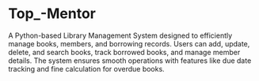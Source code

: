 # Top_-Mentor
A Python-based Library Management System designed to efficiently manage books, members, and borrowing records. Users can add, update, delete, and search books, track borrowed books, and manage member details. The system ensures smooth operations with features like due date tracking and fine calculation for overdue books.
